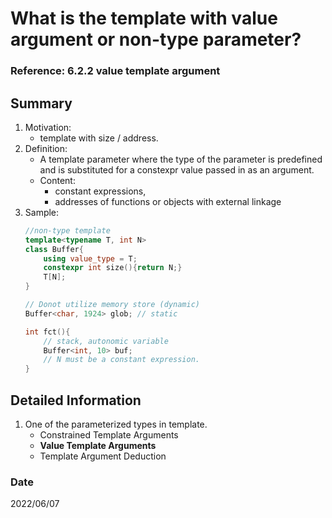 # What is the template with value argument or non-type parameter?

### Reference: 6.2.2 value template argument

## Summary
1. Motivation:
    - template with size / address. 
2. Definition:
    - A template parameter where the type of the parameter is predefined and is substituted for a constexpr value passed in as an argument.
    - Content:
        - constant expressions, 
        - addresses of functions or objects with external linkage
3. Sample:
    ~~~c++
    //non-type template
    template<typename T, int N> 
    class Buffer{
        using value_type = T;
        constexpr int size(){return N;}
        T[N];
    }

    // Donot utilize memory store (dynamic)
    Buffer<char, 1924> glob; // static

    int fct(){
        // stack, autonomic variable
        Buffer<int, 10> buf;
        // N must be a constant expression. 
    }    
    ~~~

## Detailed Information
1. One of the parameterized types in template.
    - Constrained Template Arguments
    - **Value Template Arguments**
    - Template Argument Deduction

### Date
2022/06/07
